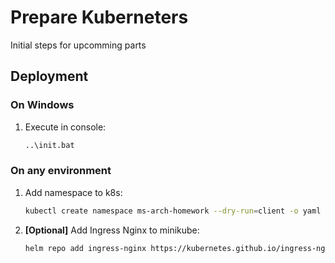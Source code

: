 # Prepare Kuberneters
Initial steps for upcomming parts

## Deployment
### On Windows
1. Execute in console:
    ```bash
    ..\init.bat
    ```

### On any environment
1. Add namespace to k8s:
    ```bash
    kubectl create namespace ms-arch-homework --dry-run=client -o yaml | kubectl apply -f -
    ```
1. **[Optional]** Add Ingress Nginx to minikube:
    ```bash
    helm repo add ingress-nginx https://kubernetes.github.io/ingress-nginx/ && helm repo update && helm install nginx ingress-nginx/ingress-nginx --namespace ms-arch-homework -f nginx-ingress.yaml
    ```